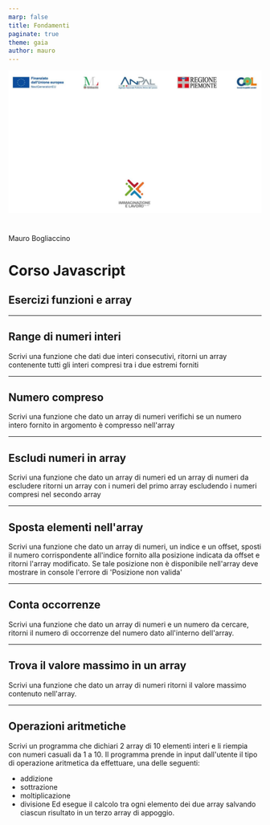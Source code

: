 ```yaml
---
marp: false
title: Fondamenti
paginate: true
theme: gaia
author: mauro
---
```


![bg](./background-IL.jpg)

#

Mauro Bogliaccino

# Corso Javascript

## Esercizi funzioni e array

---

## Range di numeri interi
Scrivi una funzione che dati due interi consecutivi, ritorni un array contenente tutti gli interi compresi tra i due estremi forniti

---

## Numero compreso

Scrivi una funzione che dato un array di numeri verifichi se un numero intero fornito in argomento è compresso nell'array

---

## Escludi numeri in array

Scrivi una funzione che dato un array di numeri ed un array di numeri da escludere ritorni un array con i numeri del primo array escludendo i numeri compresi nel secondo array

---

## Sposta elementi nell'array

Scrivi una funzione che dato un array di numeri, un indice e un offset, sposti il numero corrispondente all'indice fornito alla posizione indicata da offset e ritorni l'array modificato. Se tale posizione non è disponibile nell'array deve mostrare in console l'errore di 'Posizione non valida'

---

## Conta occorrenze

Scrivi una funzione che dato un array di numeri e un numero da cercare, ritorni il numero di occorrenze del numero dato all'interno dell'array.

---

## Trova il valore massimo in un array

Scrivi una funzione che dato un array di numeri ritorni il valore massimo contenuto nell'array.

---

## Operazioni aritmetiche

Scrivi un programma che dichiari 2 array di 10 elementi interi e li riempia con numeri casuali da 1 a 10.
Il programma prende in input dall'utente il tipo di operazione aritmetica da effettuare, una delle seguenti:
* addizione
* sottrazione
* moltiplicazione
* divisione
Ed esegue il calcolo tra ogni elemento dei due array salvando ciascun risultato in un terzo array di appoggio.
